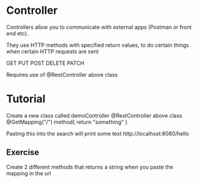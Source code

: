 # Controller

Controllers allow you to communicate with external apps (Postman or front end etc). 

They use HTTP methods with specified return values, to do certain things when certain HTTP requests are sent

GET
PUT
POST
DELETE
PATCH 

Requires use of @RestController above class

# Tutorial

Create a new class called demoController
@RestController above class
@GetMapping("/")
method{
    return "something"
}

Pasting this into the search will print some text
http://localhost:8080/hello

## Exercise 

Create 2 different methods that returns a string when you paste the mapping in the url

